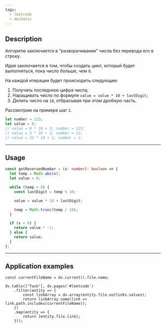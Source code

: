 ```yaml
---
tags:
  - leetcode
  - mechanic
---
```

## Description

Алгоритм заключается в "разворачивании" числа без перевода его в строку.

Идея заключается в том, чтобы создать цикл, который будет выполняться, пока число больше, чем `0`.

На каждой итерации будет происходить следующее:
1. Получать последнюю цифра числа;
2. Наращивать число по формуле `value = value * 10 + lastDigit`;
3. Делить число на `10`, отбрасывая при этом дробную часть.

Рассмотрим на примере шаг `2`.

```typescript
let number = 123;
let value = 0;
// value = 0 * 10 + 3; number = 123;
// value = 3 * 10 + 2; number = 12;
// value = 32 * 10 + 1; number = 1;
```

---
## Usage

```typescript
const getReversedNumber = (x: number): boolean => {
  let temp = Math.abs(x);
  let value = 0;

  while (temp > 0) {
    const lastDigit = temp % 10;

    value = value * 10 + lastDigit;

    temp = Math.trunc(temp / 10);
  }

  if (x < 0) {
    return value * -1;
  } else {
    return value;
  }
};
```

---
## Application examples

```dataviewjs
const currentFileName = dv.current().file.name;

dv.table(["Task"], dv.pages('#leetcode')
	.filter(entity => {
		const linkArray = dv.array(entity.file.outlinks.values);
		return linkArray.some(link => link.path.includes(currentFileName));
	})
	.map(entity => {
		return [entity.file.link];
	}));
```